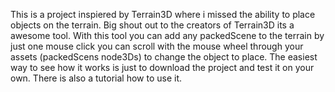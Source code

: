 This is a project inspiered by Terrain3D where i missed the ability to place objects on the terrain. 
Big shout out to the creators of Terrain3D its a awesome tool.
With this tool you can add any packedScene to the terrain by just one mouse click you can scroll with the 
mouse wheel through your assets (packedScens node3Ds) to change the object to place.
The easiest way to see how it works is just to download the project and test it on your own.
There is also a tutorial how to use it.
